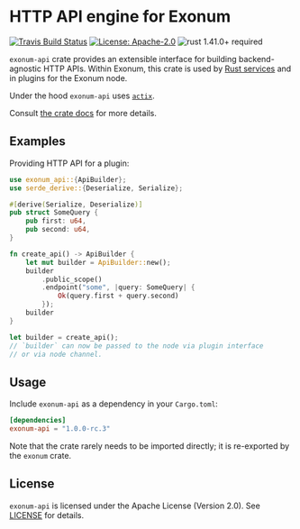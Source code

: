 # HTTP API engine for Exonum

[![Travis Build Status](https://img.shields.io/travis/exonum/exonum/master.svg?label=Linux%20Build)](https://travis-ci.com/exonum/exonum)
[![License: Apache-2.0](https://img.shields.io/github/license/exonum/exonum.svg)](https://github.com/exonum/exonum/blob/master/LICENSE)
![rust 1.41.0+ required](https://img.shields.io/badge/rust-1.41.0+-blue.svg?label=Required%20Rust)

`exonum-api` crate provides an extensible interface for building backend-agnostic
HTTP APIs.
Within Exonum, this crate is used by [Rust services][rust-runtime] and in
plugins for the Exonum node.

Under the hood `exonum-api` uses [`actix`].

Consult [the crate docs](https://docs.rs/exonum-api) for more details.

## Examples

Providing HTTP API for a plugin:

```rust
use exonum_api::{ApiBuilder};
use serde_derive::{Deserialize, Serialize};

#[derive(Serialize, Deserialize)]
pub struct SomeQuery {
    pub first: u64,
    pub second: u64,
}

fn create_api() -> ApiBuilder {
    let mut builder = ApiBuilder::new();
    builder
        .public_scope()
        .endpoint("some", |query: SomeQuery| {
            Ok(query.first + query.second)
        });
    builder
}

let builder = create_api();
// `builder` can now be passed to the node via plugin interface
// or via node channel.
```

## Usage

Include `exonum-api` as a dependency in your `Cargo.toml`:

```toml
[dependencies]
exonum-api = "1.0.0-rc.3"
```

Note that the crate rarely needs to be imported directly; it is re-exported
by the `exonum` crate.

## License

`exonum-api` is licensed under the Apache License (Version 2.0).
See [LICENSE](LICENSE) for details.

[`actix`]: https://crates.io/crates/actix
[rust-runtime]: ../../runtimes/rust
